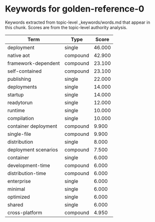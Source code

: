 # Keywords for golden-reference-0

Keywords extracted from topic-level _keywords/words.md that appear in this chunk.
Scores are from the topic-level authority analysis.

| Term | Type | Score |
|------|------|-------|
| deployment | single | 46.000 |
| native aot | compound | 42.900 |
| framework-dependent | compound | 23.100 |
| self-contained | compound | 23.100 |
| publishing | single | 22.000 |
| deployments | single | 14.000 |
| startup | single | 14.000 |
| readytorun | single | 12.000 |
| runtime | single | 10.000 |
| compilation | single | 10.000 |
| container deployment | compound | 9.900 |
| single-file | compound | 9.900 |
| distribution | single | 8.000 |
| deployment scenarios | compound | 7.500 |
| container | single | 6.000 |
| development-time | compound | 6.000 |
| distribution-time | compound | 6.000 |
| enterprise | single | 6.000 |
| minimal | single | 6.000 |
| optimized | single | 6.000 |
| shared | single | 6.000 |
| cross-platform | compound | 4.950 |

